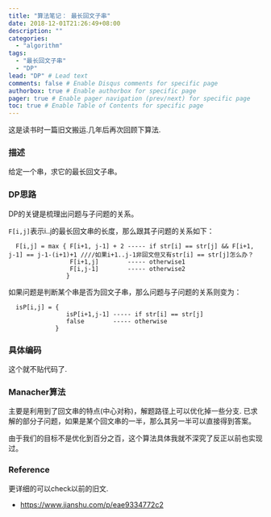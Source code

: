 ```yaml
---
title: "算法笔记： 最长回文子串"
date: 2018-12-01T21:26:49+08:00
description: ""
categories:
  - "algorithm"
tags:
  - "最长回文子串"
  - "DP"
lead: "DP" # Lead text
comments: false # Enable Disqus comments for specific page
authorbox: true # Enable authorbox for specific page
pager: true # Enable pager navigation (prev/next) for specific page
toc: true # Enable Table of Contents for specific page
---
```


这是读书时一篇旧文搬运.几年后再次回顾下算法.

### 描述
给定一个串，求它的最长回文子串。

### DP思路

DP的关键是梳理出问题与子问题的关系。

<!--more-->
`F[i,j]`表示i..j的最长回文串的长度，那么跟其子问题的关系如下：

```
  F[i,j] = max { F[i+1, j-1] + 2 ----- if str[i] == str[j] && F[i+1, j-1] == j-1-(i+1)+1 ////如果i+1..j-1非回文但又有str[i] == str[j]怎么办？
                 F[i+1,j]        ----- otherwise1
                 F[i,j-1]        ----- otherwise2
                }
```

如果问题是判断某个串是否为回文子串，那么问题与子问题的关系则变为：
```
  isP[i,j] = {
                isP[i+1,j-1] ----- if str[i] == str[j]
                false        ----- otherwise
             }
```

### 具体编码

这个就不贴代码了.

### Manacher算法

主要是利用到了回文串的特点(中心对称)，解题路径上可以优化掉一些分支. 已求解的部分子问题，如果是某个回文串的一半，那么其另一半可以直接得到答案。

由于我们的目标不是优化到百分之百，这个算法具体我就不深究了反正以前也实现过。

### Reference

更详细的可以check以前的旧文.

- https://www.jianshu.com/p/eae9334772c2
